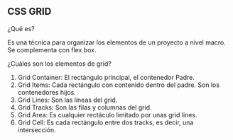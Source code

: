 ## CSS GRID 

¿Qué es?

Es una técnica para organizar los elementos de un proyecto a nivel macro. Se complementa con flex box.

¿Cuáles son los elementos de grid?

1. Grid Container: El rectángulo principal, el contenedor Padre.
2. Grid Items: Cada rectángulo con contenido dentro del padre. Son los contenedores hijos.
3. Grid Lines: Son las líneas del grid.
4. Grid Tracks: Son las filas y columnas del grid.
5. Grid Area: Es cualquier rectáculo limitado por unas grid lines.
6. Grid Cell: Es cada rectángulo entre dos tracks, es decir, una intersección.